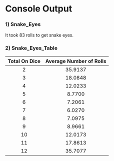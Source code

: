 # Console Output

### 1) Snake_Eyes
It took 83 rolls to get snake eyes.

### 2) Snake_Eyes_Table
| Total On Dice | Average Number of Rolls |
| :--: | :--: |
| 2 | 35.9137 |
| 3 | 18.0848 |
| 4 | 12.0233 |
| 5 | 8.7700 |
| 6 | 7.2061 |
| 7 | 6.0270 |
| 8 | 7.0975 |
| 9 | 8.9661 |
| 10 | 12.0173 |
| 11 | 17.8613 |
| 12 | 35.7077 |